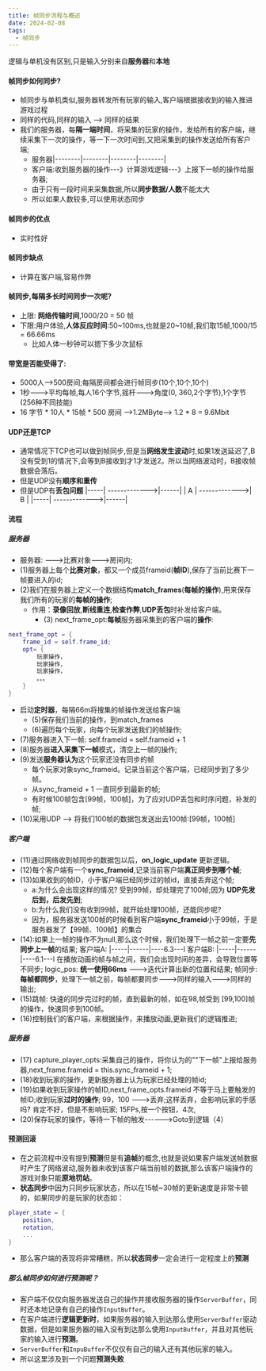 ```yaml
---
title: 帧同步流程与概述
date: 2024-02-08
tags:
  - 帧同步
---
```


逻辑与单机没有区别,只是输入分别来自**服务器**和**本地**
#### 帧同步如何同步?
- 帧同步与单机类似,服务器转发所有玩家的输入,客户端根据接收到的输入推进游戏过程
- 同样的代码,同样的输入 --> 同样的结果
- 我们的服务器，每**隔一端时间**，将采集的玩家的操作，发给所有的客户端，继续采集下一次的操作，等一下一次时间到,又把采集到的操作发送给所有客户端;
	- 服务器|--------|--------|--------|--------|
	- 客户端:收到服务器的操作---》计算游戏逻辑---》上报下一帧的操作给服务器;
	- 由于只有一段时间来采集数据,所以**同步数据/人数**不能太大
	- 所以如果人数较多,可以使用状态同步
#### 帧同步的**优点**
- 实时性好
#### 帧同步**缺点**
- 计算在客户端,容易作弊
#### 帧同步,**每隔多长时间**同步一次呢?
- 上限: **网络传输时间**,1000/20 = 50 帧
- 下限:用户体验,**人体反应时间**:50~100ms,也就是20~10帧,我们取15帧,1000/15 = 66.66ms
	- 比如人体一秒钟可以摁下多少次鼠标
#### **带宽**是否能受得了:
- 5000人-->500房间;每隔房间都会进行帧同步(10个,10个,10个)
- 1秒--->平均每帧,每人16个字节,摇杆--->角度(0, 360,2个字节),1个字节(256种不同技能)
- 16 字节 * 10人 * 15帧 * 500 房间 -->1.2MByte--> 1.2 * 8 = 9.6Mbit
#### **UDP还是TCP**
- 通常情况下TCP也可以做到帧同步,但是当**网络发生波动**时,如果1发送延迟了,B没有受到1的情况下,会等到B接收到才1才发送2。所以当网络波动时，B接收帧数据会落后。
- 但是UDP没有**顺序和重传**
- 但是UDP有**丢包问题**
|-----| ------------->|------|
|  A   | ------------->|    B   |
|-----| ------------->|------|
#### **流程**
##### 服务器
- 服务器: --->比赛对象--->房间内;
- (1)服务器上每个**比赛对象**，都又一个成员frameid(**帧ID**),保存了当前比赛下一帧要进入的id; 
- (2)我们在服务器上定义一个数据结构**match_frames**(**每帧的操作**),用来保存我们所有的玩家的**每帧的操作**;
	- 作用：**录像回放**,**断线重连**,**检查作弊**,**UDP丢包**时补发给客户端。
		- (3) next_frame_opt:**每帧**服务器采集到的客户端的**操作**:        
```lua
next_frame_opt = {
	frame_id = self.frame_id;
	opt= {
		玩家操作，
		玩家操作，
		玩家操作，
		。。。
	}
}
```
- 启动**定时器**，每隔66m将搜集的帧操作发送给客户端
	- (5)保存我们当前的操作，到match_frames
	- (6)遍历每个玩家，向每个玩家发送我们的帧操作;
- (7)服务器进入下一帧: self.frameid = self.frameid + 1
- (8)服务器**进入采集下一帧**模式，清空上一帧的操作;
- (9)发送**服务器认为**这个玩家还没有同步的帧
	- 每个玩家对象sync_frameid。记录当前这个客户端，已经同步到了多少帧。
	- 从sync_frameid + 1 一直同步到最新的帧;
	- 有时候100帧包含[99帧，100帧]，为了应对UDP丢包和时序问题，补发的帧;
- (10)采用UDP --> 将我们100帧的数据包发送出去100帧:[99帧，100帧]
##### 客户端
- (11)通过网络收到帧同步的数据包以后，**on_logic_update** 更新逻辑。
- (12)每个客户端有一个**sync_frameid**,记录当前客户端**真正同步到哪个帧**;
- (13)如果收到的帧ID，小于客户端已经同步过的帧id，直接丢弃这个帧;
	- a:为什么会出现这样的情况? 受到99帧，却处理完了100帧;因为 **UDP先发后到，后发先到**;
	- b:为什么我们没有收到99帧，就开始处理100帧，还能同步呢?
	- 因为，服务器发送100帧的时候看到客户端**sync_frameid**小于99帧，于是服务器发了【99帧、100帧】的集合
- (14):如果上一帧的操作不为null,那么这个时候，我们处理下一帧之前一定要**先同步上一帧**的结果;
	客户端A: |-----|------|----6.3---l
	客户端B: |-----|------|----6.1---l
	在播放动画的帧与帧之间，我们会出现时间的差异，会导致位置等不同步;
	logic_pos: **统一使用66ms** --->迭代计算出新的位置和结果;
	帧同步:**每帧都同步**，处理下一帧之前，每帧都要同步--->同样的输入--->同样的输出;
- (15)跳帧: 快速的同步完过时的帧，直到最新的帧，如在98,帧受到 [99,100]帧的操作，快速同步到100帧。
- (16)控制我们的客户端，来根据操作，来播放动画,更新我们的逻辑推进;
##### 服务器
- (17) capture_player_opts:采集自己的操作，将你认为的""下一帧"上报给服务器,next_frame.frameid = this.sync_frameid + 1;
- (18)收到玩家的操作，更新服务器上认为玩家已经处理的帧id;
- (19)如果收到玩家操作的帧ID,next_frame_opts.frameid 不等于马上要触发的帧ID;收到玩家**过时的操作**;
	99，100 --->丢弃;这样丢弃，会影响玩家的手感吗?
	肯定不好，但是不影响玩家; 15FPs,按一个按钮，4次,
- (20)保存玩家的操作，等待一下帧的触发------>Goto到逻辑（4）
#### 预测回滚
- 在之前流程中没有提到**预测**但是有**追帧**的概念,也就是说如果客户端发送帧数据时产生了网络波动,服务器未收到该客户端当前帧的数据,那么该客户端操作的游戏对象只能**原地罚站**。
- **状态同步**中因为只同步玩家状态，所以在15帧~30帧的更新速度是非常卡顿的，如果同步的是玩家的状态如：
```lua
player_state = {
	position,
	rotation,
	...
}
```
- 那么客户端的表现将非常糟糕，所以**状态同步**一定会进行一定程度上的**预测**
##### 那么帧同步如何进行预测呢？
- 客户端不仅仅向服务器发送自己的操作并接收服务器的操作`ServerBuffer`，同时还本地记录有自己的操作`InputBuffer`。
- 在客户端进行**逻辑更新时**，如果服务器的输入到达那么使用`ServerBuffer`驱动数据，但是如果服务器的输入没有到达那么使用`InputBuffer`，并且对其他玩家的输入进行**预测**。
- `ServerBuffer`和`InpuBuffer`不仅仅有自己的输入还有其他玩家的输入。
- 所以这里涉及到一个问题**预测失败**